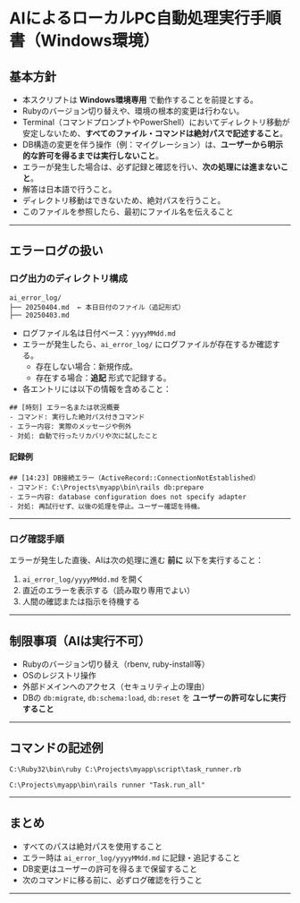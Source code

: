 # AIによるローカルPC自動処理実行手順書（Windows環境）

## 基本方針

- 本スクリプトは **Windows環境専用** で動作することを前提とする。
- Rubyのバージョン切り替えや、環境の根本的変更は行わない。
- Terminal（コマンドプロンプトやPowerShell）においてディレクトリ移動が安定しないため、**すべてのファイル・コマンドは絶対パスで記述すること**。
- DB構造の変更を伴う操作（例：マイグレーション）は、**ユーザーから明示的な許可を得るまでは実行しないこと**。
- エラーが発生した場合は、必ず記録と確認を行い、**次の処理には進まないこと**。
- 解答は日本語で行うこと。
- ディレクトリ移動はできないため、絶対パスを行うこと。
- このファイルを参照したら、最初にファイル名を伝えること
---

## エラーログの扱い

### ログ出力のディレクトリ構成

```
ai_error_log/
├── 20250404.md  ← 本日日付のファイル（追記形式）
├── 20250403.md
```

- ログファイル名は日付ベース：`yyyyMMdd.md`
- エラーが発生したら、`ai_error_log/` にログファイルが存在するか確認する。
  - 存在しない場合：新規作成。
  - 存在する場合：**追記** 形式で記録する。
- 各エントリには以下の情報を含めること：

```
## [時刻] エラー名または状況概要
- コマンド: 実行した絶対パス付きコマンド
- エラー内容: 実際のメッセージや例外
- 対処: 自動で行ったリカバリや次に試したこと
```

#### 記録例

```
## [14:23] DB接続エラー（ActiveRecord::ConnectionNotEstablished）
- コマンド: C:\Projects\myapp\bin\rails db:prepare
- エラー内容: database configuration does not specify adapter
- 対処: 再試行せず、以後の処理を停止。ユーザー確認を待機。
```

---

### ログ確認手順

エラーが発生した直後、AIは次の処理に進む **前に** 以下を実行すること：

1. `ai_error_log/yyyyMMdd.md` を開く
2. 直近のエラーを表示する（読み取り専用でよい）
3. 人間の確認または指示を待機する

---

## 制限事項（AIは実行不可）

- Rubyのバージョン切り替え（rbenv, ruby-install等）
- OSのレジストリ操作
- 外部ドメインへのアクセス（セキュリティ上の理由）
- DBの `db:migrate`, `db:schema:load`, `db:reset` を **ユーザーの許可なしに実行すること**

---

## コマンドの記述例

```
C:\Ruby32\bin\ruby C:\Projects\myapp\script\task_runner.rb
```

```
C:\Projects\myapp\bin\rails runner "Task.run_all"
```

---

## まとめ

- すべてのパスは絶対パスを使用すること
- エラー時は `ai_error_log/yyyyMMdd.md` に記録・追記すること
- DB変更はユーザーの許可を得るまで保留すること
- 次のコマンドに移る前に、必ずログ確認を行うこと

---
